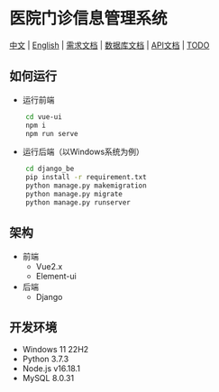 # 医院门诊信息管理系统
[中文](README.md) | [English](README.en.md) | [需求文档](./doc/demandDoc.md) | [数据库文档](./doc/databaseDoc.md) | [API文档](./doc/apiDoc.md) | [TODO](./doc/todos.md)
## 如何运行
- 运行前端
``` bash
    cd vue-ui
    npm i
    npm run serve
```
- 运行后端（以Windows系统为例）
``` bash
    cd django_be
    pip install -r requirement.txt
    python manage.py makemigration
    python manage.py migrate
    python manage.py runserver
```

## 架构
- 前端
    - Vue2.x
    - Element-ui
- 后端
    - Django

## 开发环境
- Windows 11 22H2
- Python 3.7.3
- Node.js v16.18.1
- MySQL 8.0.31
